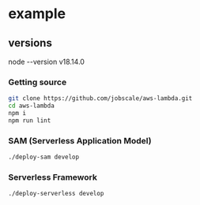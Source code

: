 # example

## versions

node --version
v18.14.0

### Getting source

```bash
git clone https://github.com/jobscale/aws-lambda.git
cd aws-lambda
npm i
npm run lint
```

### SAM (Serverless Application Model)

```bash
./deploy-sam develop
```

### Serverless Framework

```bash
./deploy-serverless develop
```
